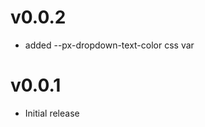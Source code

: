 v0.0.2
==================
* added --px-dropdown-text-color css var

v0.0.1
==================
* Initial release
